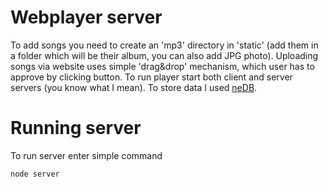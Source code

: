 # Webplayer server
To add songs you need to create an 'mp3' directory  in 'static' (add them in a folder which will be their album, you can also add JPG photo).
Uploading songs via website uses simple 'drag&drop' mechanism, which user has to approve by clicking button. To run player start both client and server servers (you know what I mean). To store data I used [neDB](https://dbdb.io/db/nedb).

# Running server
To run server enter simple command
```
node server
```
